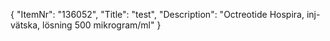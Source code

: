{
  "ItemNr": "136052",
  "Title": "test",
  "Description": "Octreotide Hospira, inj-vätska, lösning 500 mikrogram/ml"
}